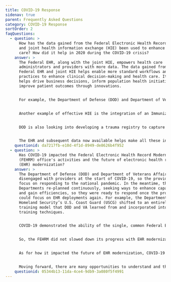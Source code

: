 ```yaml
---
title: COVID-19 Response
sidenav: true
parent: Frequently Asked Questions
category: COVID-19 Response
sortOrder: 2
faqQuestions:
  - question: >
      How has the data gained from the Federal Electronic Health Record (EHR)
      and joint health information exchange (HIE) been used to enhance health
      care? How did it help in 2020 during the COVID-19 crisis?
    answer: >
      The Federal EHR, along with the joint HIE, empowers health care
      administrators and providers with more data. The data gained from the
      Federal EHR and joint HIE helps enable more standard workflows and
      practices to enhance clinical decision-making and health care. It also
      helps drive business decisions, inform population health initiatives, and
      improve patient outcomes through innovations.


      For example, the Department of Defense (DOD) and Department of Veterans Affairs (VA) joint data management and analysis efforts led to the ability to improve the process for prescribing opioids. Patients at risk of an opioid overdose who receive opioid pain medication also receives a life-saving drug that counteracts the opioid prescribed along with education.


      Another example of effective HIE is the integration of an Immunization Forecaster into the EHR. The forecaster embedded into the EHR leverages Centers for Disease Control and Prevention clinical decision support of immunizations to help pediatricians know when patients need the next round of appropriate vaccines. This new functionality also reduces clinician time and effort, assessing and deciding which vaccines may be due. Even if a child falls behind, it recommends a catch-up schedule. This effort was especially timely upon the availability of the COVID-19 vaccine.


      DOD is also looking into developing a trauma registry to capture battlefield injuries and the impact of such injuries throughout a beneficiary’s lifetime.


      The EHR and subsequent data now available helps make all these innovations in health care possible, so beneficiaries can get the best health care as soon as possible. This just scratches the surface on what is possible with EHR data to transform health care delivery to Veterans.
    questionid: da7217fb-e10d-4f1d-8949-de8626b4f952
  - question: >
      Has COVID-19 impacted the Federal Electronic Health Record Modernization
      (FEHRM) office's activities and the future of electronic health record
      (EHR) modernization?
    answer: >
      The Department of Defense (DOD) and Department of Veterans Affairs (VA)
      disengaged with providers at the start of COVID-19, so the providers could
      focus on responding to the national pandemic. In the meantime, the
      Departments re-planned continuously, seeking ways to enhance capabilities
      and gain efficiencies, so they were ready to respond once the providers
      could focus on EHR deployments again. For example, the Department of
      Homeland Security’s U.S. Coast Guard (USCG) shifted to an entirely virtual
      training model that DOD and VA learned from and incorporated into their
      training techniques.


      COVID-19 demonstrated the ability of the single, common Federal EHR to quickly adapt to changing demands and support providers during the pandemic. For example, when providers needed to order COVID-19 tests, and the EHR didn’t yet have that capability, those changes were made in four hours within the new EHR versus four weeks within the legacy system. The new EHR is much more responsive to changes driven by COVID-19.


      So, the FEHRM did not slowed down its progress with EHR modernization during the pandemic. It remains focused on delivering capabilities to those clinicians on the front lines delivering care and their patients.


      As for how it impacted the future of EHR modernization, COVID-19 demonstrated virtual health as a priority. In response, the FEHRM pivoted toward accelerating the adoption of tools, platforms, and joint capabilities to deliver telemedicine solutions that meet the operational requirements driven by the pandemic. For example, the FEHRM is leveraging VA’s patient-facing video platform to develop a parallel platform for DOD.


      Moving forward, there are many opportunities to understand and think about the impact of the new normal of health-care delivery and how the EHR and information technology capabilities the FEHRM delivers can support the new normal.
    questionid: 05344b13-11da-4ce4-9db9-3a080f5f4991
---
```

